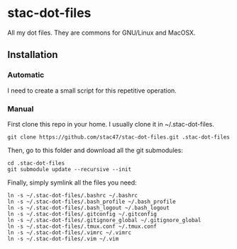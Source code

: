 stac-dot-files
==============

All my dot files. They are commons for GNU/Linux and MacOSX.

Installation
------------

### Automatic

I need to create a small script for this repetitive operation.

### Manual

First clone this repo in your home. I usually clone it in ~/.stac-dot-files.

    git clone https://github.com/stac47/stac-dot-files.git .stac-dot-files

Then, go to this folder and download all the git submodules:

    cd .stac-dot-files
    git submodule update --recursive --init

Finally, simply symlink all the files you need:

    ln -s ~/.stac-dot-files/.bashrc ~/.bashrc
    ln -s ~/.stac-dot-files/.bash_profile ~/.bash_profile
    ln -s ~/.stac-dot-files/.bash_logout ~/.bash_logout
    ln -s ~/.stac-dot-files/.gitconfig ~/.gitconfig
    ln -s ~/.stac-dot-files/.gitignore_global ~/.gitignore_global
    ln -s ~/.stac-dot-files/.tmux.conf ~/.tmux.conf
    ln -s ~/.stac-dot-files/.vimrc ~/.vimrc
    ln -s ~/.stac-dot-files/.vim ~/.vim
